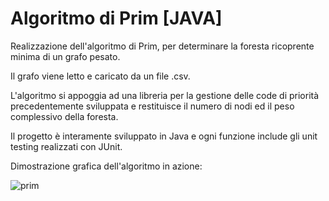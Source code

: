 # Algoritmo di Prim [JAVA]


Realizzazione dell'algoritmo di Prim, per determinare la foresta ricoprente minima di un grafo pesato.

Il grafo viene letto e caricato da un file .csv.

L'algoritmo si appoggia ad una libreria per la gestione delle code di priorità precedentemente sviluppata e restituisce il numero di nodi ed il peso complessivo della foresta.

Il progetto è interamente sviluppato in Java e ogni funzione include gli unit testing realizzati con JUnit.

Dimostrazione grafica dell'algoritmo in azione:

![prim](https://upload.wikimedia.org/wikipedia/commons/9/9b/PrimAlgDemo.gif "titolo")
